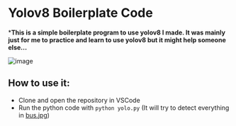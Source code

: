 # Yolov8 Boilerplate Code

***This is a simple boilerplate program to use yolov8 I made. It was mainly just for me to practice and learn to use yolov8 but it might help someone else...**

![image](https://github.com/user-attachments/assets/1e245fd5-97e6-4927-a229-0231c6b8cc68)

## How to use it:
- Clone and open the repository in VSCode
- Run the python code with `python yolo.py` (It will try to detect everything in [bus.jpg](bus.jpg))
